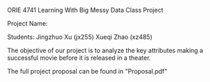 ORIE 4741 Learning With Big Messy Data Class Project

Project Name:

Students: Jingzhuo Xu (jx255)
          Xueqi Zhao (xz485)

The objective of our project is to analyze the key attributes making a successful movie before it is released in a theater.

The full project proposal can be found in "Proposal.pdf"
